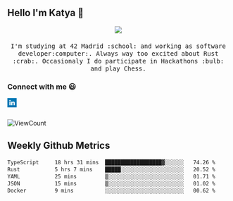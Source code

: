 
## Hello I'm Katya :wave:

<p align="center">
  <img src="https://raw.githubusercontent.com/coderjojo/coderjojo/master/img/github.gif" width=100>
  <br><br>
  <samp>
    I'm studying at 42 Madrid :school: </a> and working as software developer:computer:. Always way too excited about Rust :crab:. Occasionaly I do participate in Hackathons :bulb: and play Chess.
  </samp>
</p>

### Connect with me :smiley:
<a href="https://www.linkedin.com/in/ekaterina-prusakova-b209b494/">
  <img align="left" alt="Katya Prusakova" width="21px" src="https://raw.githubusercontent.com/edent/SuperTinyIcons/099dc12b59179d07d534069bc8551718f786d91a/images/svg/linkedin.svg" />
</a>
<br/><br/>


<!--  ![visitors](https://visitor-badge.glitch.me/badge?page_id=KatyaPrusakova/KatyaPrusakova) -->

![ViewCount](https://views.whatilearened.today/views/github/KatyaPrusakova/views.svg)

## Weekly Github Metrics

<!--START_SECTION:waka-->

```text
TypeScript     18 hrs 31 mins  ██████████████████▓░░░░░░   74.26 %
Rust           5 hrs 7 mins    █████░░░░░░░░░░░░░░░░░░░░   20.52 %
YAML           25 mins         ▒░░░░░░░░░░░░░░░░░░░░░░░░   01.71 %
JSON           15 mins         ▒░░░░░░░░░░░░░░░░░░░░░░░░   01.02 %
Docker         9 mins          ░░░░░░░░░░░░░░░░░░░░░░░░░   00.62 %
```

<!--END_SECTION:waka-->